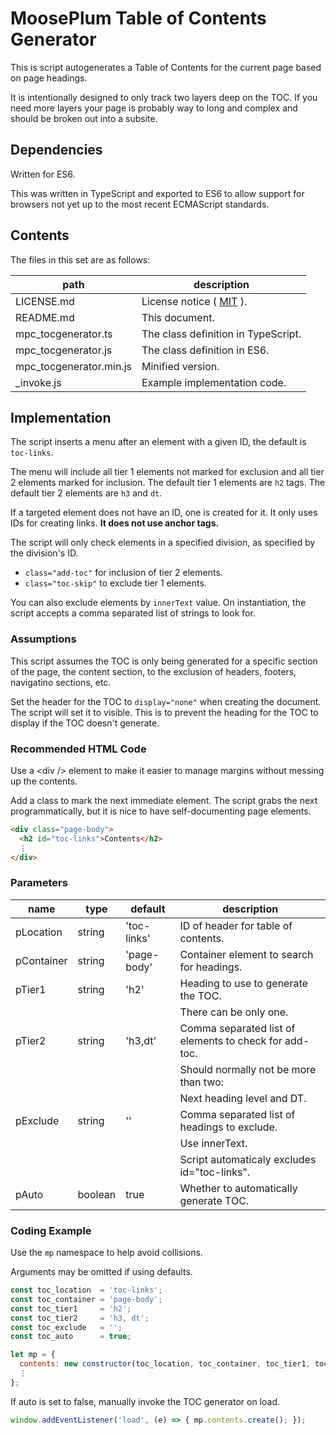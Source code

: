 # MoosePlum Table of Contents Generator

This is script autogenerates a Table of Contents for the current page based on page headings.

It is intentionally designed to only track two layers deep on the TOC. If you need more layers your page is probably way to long and complex and should be broken out into a subsite.

## Dependencies

Written for ES6.

This was written in TypeScript and exported to ES6 to allow support for browsers not yet up to the most recent ECMAScript standards.

## Contents

The files in this set are as follows:

| path                    | description
| ------------            | ------------
| LICENSE.md              | License notice ( [MIT](https://mit-license.org) ).
| README.md               | This document.
| mpc_tocgenerator.ts     | The class definition in TypeScript.
| mpc_tocgenerator.js     | The class definition in ES6.
| mpc_tocgenerator.min.js | Minified version.
| _invoke.js              | Example implementation code.

## Implementation

The script inserts a menu after an element with a given ID, the default is `toc-links`.

The menu will include all tier 1 elements not marked for exclusion and all tier 2 elements marked for inclusion. The default tier 1 elements are `h2` tags. The default tier 2 elements are `h3` and `dt`.

If a targeted element does not have an ID, one is created for it. It only uses IDs for creating links. **It does not use anchor tags.**

The script will only check elements in a specified division, as specified by the division's ID.

- `class="add-toc"` for inclusion of tier 2 elements.
- `class="toc-skip"` to exclude tier 1 elements.

You can also exclude elements by `innerText` value. On instantiation, the script accepts a comma separated list of strings to look for.

### Assumptions

This script assumes the TOC is only being generated for a specific section of the page, the content section, to the exclusion of headers, footers, navigatino sections, etc.

Set the header for the TOC to `display="none"` when creating the document. The script will set it to visible. This is to prevent the heading for the TOC to display if the TOC doesn't generate.

### Recommended HTML Code

Use a &lt;div /&gt; element to make it easier to manage margins without messing up the contents.

Add a class to mark the next immediate element. The script grabs the next programmatically, but it is nice to have self-documenting page elements.

```html
<div class="page-body">
  <h2 id="toc-links">Contents</h2>
  ⋮
</div>
```

### Parameters

| name        | type      | default     | description
| ----------  | --------- | ----------  | ----------
| pLocation   | string    | 'toc-links' | ID of header for table of contents.
| pContainer  | string    | 'page-body' | Container element to search for headings.
| pTier1      | string    | 'h2'        | Heading to use to generate the TOC.
|             |           |             | There can be only one.
| pTier2      | string    | 'h3,dt'     | Comma separated list of elements to check for add-toc.
|             |           |             | Should normally not be more than two:
|             |           |             | Next heading level and DT.
| pExclude    | string    | ''          | Comma separated list of headings to exclude.
|             |           |             | Use innerText.
|             |           |             | Script automaticaly excludes id="toc-links".
| pAuto       | boolean   | true        | Whether to automatically generate TOC.

### Coding Example

Use the `mp` namespace to help avoid collisions.

Arguments may be omitted if using defaults.

```js
const toc_location  = 'toc-links';
const toc_container = 'page-body';
const toc_tier1     = 'h2';
const toc_tier2     = 'h3, dt';
const toc_exclude   = '';
const toc_auto      = true;

let mp = {
  contents: new constructor(toc_location, toc_container, toc_tier1, toc_tier2, toc_exclude, toc_auto),
  ⋮
};
```

If auto is set to false, manually invoke the TOC generator on load.

```js
window.addEventListener('load', (e) => { mp.contents.create(); });
```
